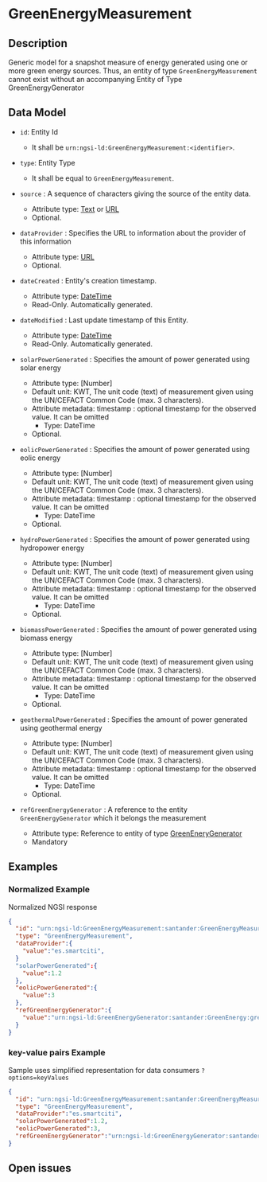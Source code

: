 # GreenEnergyMeasurement
## Description

Generic model for a snapshot measure of energy generated using one or more green energy sources.
Thus, an entity of type `GreenEnergyMeasurement` cannot exist without an accompanying Entity of
Type GreenEnergyGenerator

## Data Model

+ `id`: Entity Id
  + It shall be `urn:ngsi-ld:GreenEnergyMeasurement:<identifier>`.

+ `type`: Entity Type
  + It shall be equal to `GreenEnergyMeasurement`.

+ `source` : A sequence of characters giving the source of the entity data.
  + Attribute type: [Text](https://schema.org/Text) or [URL](https://schema.org/URL)
  + Optional.

+ `dataProvider` : Specifies the URL to information about the provider of this
  information
  + Attribute type: [URL](https://schema.org/URL)
  + Optional.

+ `dateCreated` : Entity's creation timestamp.
  + Attribute type: [DateTime](https://schema.org/DateTime)
  + Read-Only. Automatically generated.

+ `dateModified` : Last update timestamp of this Entity.
  + Attribute type: [DateTime](https://schema.org/DateTime)
  + Read-Only. Automatically generated.

+ `solarPowerGenerated` : Specifies the amount of power generated using solar energy
  + Attribute type: [Number]
  + Default unit: KWT, The unit code (text) of measurement given using the UN/CEFACT Common Code (max. 3 characters).
  + Attribute metadata:
    timestamp : optional timestamp for the observed value. It can be omitted
      + Type: DateTime
  + Optional.

+ `eolicPowerGenerated` : Specifies the amount of power generated using eolic energy
  + Attribute type: [Number]
  + Default unit: KWT, The unit code (text) of measurement given using the UN/CEFACT Common Code (max. 3 characters).
  + Attribute metadata:
    timestamp : optional timestamp for the observed value. It can be omitted
      + Type: DateTime
  + Optional.

+ `hydroPowerGenerated` : Specifies the amount of power generated using hydropower energy
  + Attribute type: [Number]
  + Default unit: KWT, The unit code (text) of measurement given using the UN/CEFACT Common Code (max. 3 characters).
  + Attribute metadata:
    timestamp : optional timestamp for the observed value. It can be omitted
      + Type: DateTime
  + Optional.

+ `biomassPowerGenerated` : Specifies the amount of power generated using biomass energy
  + Attribute type: [Number]
  + Default unit: KWT, The unit code (text) of measurement given using the UN/CEFACT Common Code (max. 3 characters).
  + Attribute metadata:
    timestamp : optional timestamp for the observed value. It can be omitted
      + Type: DateTime
  + Optional.

+ `geothermalPowerGenerated` : Specifies the amount of power generated using geothermal energy
  + Attribute type: [Number]
  + Default unit: KWT, The unit code (text) of measurement given using the UN/CEFACT Common Code (max. 3 characters).
  + Attribute metadata:
    timestamp : optional timestamp for the observed value. It can be omitted
      + Type: DateTime
  + Optional.

+ `refGreenEnergyGenerator` : A reference to the entity `GreenEnergyGenerator` which
  it belongs the measurement
  - Attribute type: Reference to entity of type
        [GreenEneryGenerator](../GreenEnergyGenerator/doc/spec.md)
  - Mandatory

## Examples

### Normalized Example

Normalized NGSI response

```json
{
  "id": "urn:ngsi-ld:GreenEnergyMeasurement:santander:GreenEnergyMeasurement-Generator:a34f24b",
  "type": "GreenEnergyMeasurement",
  "dataProvider":{
    "value":"es.smartciti",
  }
  "solarPowerGenerated":{
    "value":1.2
  },
  "eolicPowerGenerated":{
    "value":3
  },
  "refGreenEnergyGenerator":{
    "value":"urn:ngsi-ld:GreenEnergyGenerator:santander:GreenEnergy:greenEnergyGenerator:0001"
  }
}
```

### key-value pairs Example

Sample uses simplified representation for data consumers `?options=keyValues`

```json
{
  "id": "urn:ngsi-ld:GreenEnergyMeasurement:santander:GreenEnergyMeasurement-Generator:a34f24b",
  "type": "GreenEnergyMeasurement",
  "dataProvider":"es.smartciti",
  "solarPowerGenerated":1.2,
  "eolicPowerGenerated":3,
  "refGreenEnergyGenerator":"urn:ngsi-ld:GreenEnergyGenerator:santander:GreenEnergy:greenEnergyGenerator:0042"
}
```

## Open issues
